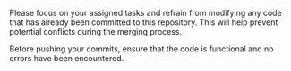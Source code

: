 Please focus on your assigned tasks and refrain from modifying any code that has already been committed to this repository. 
This will help prevent potential conflicts during the merging process.

Before pushing your commits, ensure that the code is functional and no errors have been encountered.

